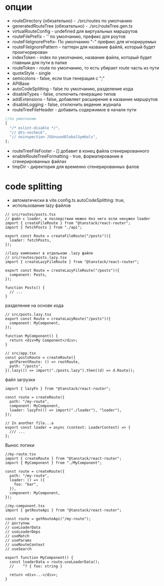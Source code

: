 # опции

- routeDirectory (обязательно) - ./src/routes по умолчанию
- generatedRouteTree (обязательно) - ./src/routeTree.gen.ts
- virtualRouteConfig - undefined для виртуальных маршрутов
- routeFilePrefix - '' по умолчанию, префикс для роутов
- routeFileIgnorePrefix- По умолчанию "-" префикс для игнорируемых
- routeFileIgnorePattern - паттерн для название файлй, который будет проигнорирован
- indexToken - index по умолчанию, название файла, который будет главным для пути в папке
- routeToken - route по умолчанию, то есть убирает route часть из пути
- quoteStyle - single
- semicolons - false, если true генерация с ";"
- APIBase
- autoCodeSplitting - false по умолчанию, разделение кода
- disableTypes - false, отключить генерацию типов
- addExtensions - false, добавляет расширение в название маршрутов
- disableLogging - false, отключить ведение журнала
- routeTreeFileHeader - добавить содержимое в начале пути

```js
//по умолчанию
[
  "/* eslint-disable */",
  "// @ts-nocheck",
  "// noinspection JSUnusedGlobalSymbols",
];
```

- routeTreeFileFooter - [] добавит в конец файла сгенерированного
- enableRouteTreeFormatting - true, форматирование в сгенерированных файлах
- tmpDir - директория для временно сгенерированных фалов

# code splitting

- автоматически в vite.config.ts autoCodeSplitting: true,
- использование lazy файлов

```tsx
// src/routes/posts.tsx
// файл с loader, в последствии можно без него если ненужен loader
import { createFileRoute } from "@tanstack/react-router";
import { fetchPosts } from "./api";

export const Route = createFileRoute("/posts")({
  loader: fetchPosts,
});

//lazy компонент в отдельном .lazy файле
// src/routes/posts.lazy.tsx
import { createLazyFileRoute } from "@tanstack/react-router";

export const Route = createLazyFileRoute("/posts")({
  component: Posts,
});

function Posts() {
  // ...
}
```

разделение на основе кода

```tsx
// src/posts.lazy.tsx
export const Route = createLazyRoute("/posts")({
  component: MyComponent,
});

function MyComponent() {
  return <div>My Component</div>;
}

// src/app.tsx
const postsRoute = createRoute({
  getParentRoute: () => rootRoute,
  path: "/posts",
}).lazy(() => import("./posts.lazy").then((d) => d.Route));
```

файл загрузки

```tsx
import { lazyFn } from "@tanstack/react-router";

const route = createRoute({
  path: "/my-route",
  component: MyComponent,
  loader: lazyFn(() => import("./loader"), "loader"),
});

// In another file...a
export const loader = async (context: LoaderContext) => {
  /// ...
};
```

Вынос логики

```tsx
//my-route.tsx
import { createRoute } from "@tanstack/react-router";
import { MyComponent } from "./MyComponent";

const route = createRoute({
  path: "/my-route",
  loader: () => ({
    foo: "bar",
  }),
  component: MyComponent,
});

//my-component.tsx
import { getRouteApi } from "@tanstack/react-router";

const route = getRouteApi("/my-route");
// доступны
// useLoaderData
// useLoaderDeps
// useMatch
// useParams
// useRouteContext
// useSearch

export function MyComponent() {
  const loaderData = route.useLoaderData();
  //    ^? { foo: string }

  return <div>...</div>;
}
```
